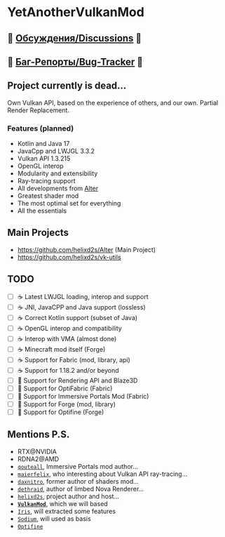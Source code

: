 # YetAnotherVulkanMod

## 💬 [Обсуждения/Discussions](https://github.com/helixd2s/about/discussions) 💬
## 🐞 [Баг-Репорты/Bug-Tracker](https://github.com/helixd2s/about/issues) 🐞

## Project currently is dead...

Own Vulkan API, based on the experience of others, and our own. Partial Render Replacement. 

### Features (planned)

- Kotlin and Java 17
- JavaCpp and LWJGL 3.3.2
- Vulkan API 1.3.215
- OpenGL interop
- Modularity and extensibility
- Ray-tracing support
- All developments from [Alter](https://github.com/helixd2s/Alter)
- Greatest shader mod
- The most optimal set for everything
- All the essentials

## Main Projects

- https://github.com/helixd2s/Alter (Main Project)
- https://github.com/helixd2s/vk-utils 

## TODO

  - [ ] ☕ Latest LWJGL loading, interop and support
  - [ ] ☕ JNI, JavaCPP and Java support (lossless)
  - [ ] ☕ Correct Kotlin support (subset of Java)
  - [ ] ☕ OpenGL interop and compatibility
  - [ ] ☕ Interop with VMA (almost done)
  - [ ] ☕ Minecraft mod itself (Forge)
  - [ ] ☕ Support for Fabric (mod, library, api)
  - [ ] ☕ Support for 1.18.2 and/or beyond
  - [ ] 👑 Support for Rendering API and Blaze3D
  - [ ] 👑 Support for OptiFabric (Fabric)
  - [ ] 👑 Support for Immersive Portals Mod (Fabric)
  - [ ] 👑 Support for Forge (mod, library)
  - [ ] 👑 Support for Optifine (Forge)

## Mentions P.S.

- RTX@NVIDIA
- RDNA2@AMD
- [`qouteall`](https://github.com/qouteall), Immersive Portals mod author...
- [`maierfelix`](https://github.com/maierfelix), who interesting about Vulkan API ray-tracing...
- [`daxnitro`](https://daxnitro.fandom.com/wiki/Shaders), former author of shaders mod...
- [`dethraid`](https://github.com/dethraid), author of limbed Nova Renderer... 
- [`helixd2s`](https://github.com/helixd2s), project author and host... 
- **[`VulkanMod`](https://github.com/xCollateral/VulkanMod)**, which we will based
- [`Iris`](https://github.com/IrisShaders/Iris), will extracted some features
- [`Sodium`](https://github.com/CaffeineMC/sodium-fabric), will used as basis
- [`Optifine`](https://optifine.net/downloads)

